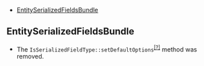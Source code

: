 - [EntitySerializedFieldsBundle](#entityserializedfieldsbundle)

EntitySerializedFieldsBundle
----------------------------
* The `IsSerializedFieldType::setDefaultOptions`<sup>[[?]](https://github.com/oroinc/OroEntitySerializedFieldsBundle/tree/2.6.0/Form/Type/IsSerializedFieldType.php#L27 "Oro\Bundle\EntitySerializedFieldsBundle\Form\Type\IsSerializedFieldType::setDefaultOptions")</sup> method was removed.

